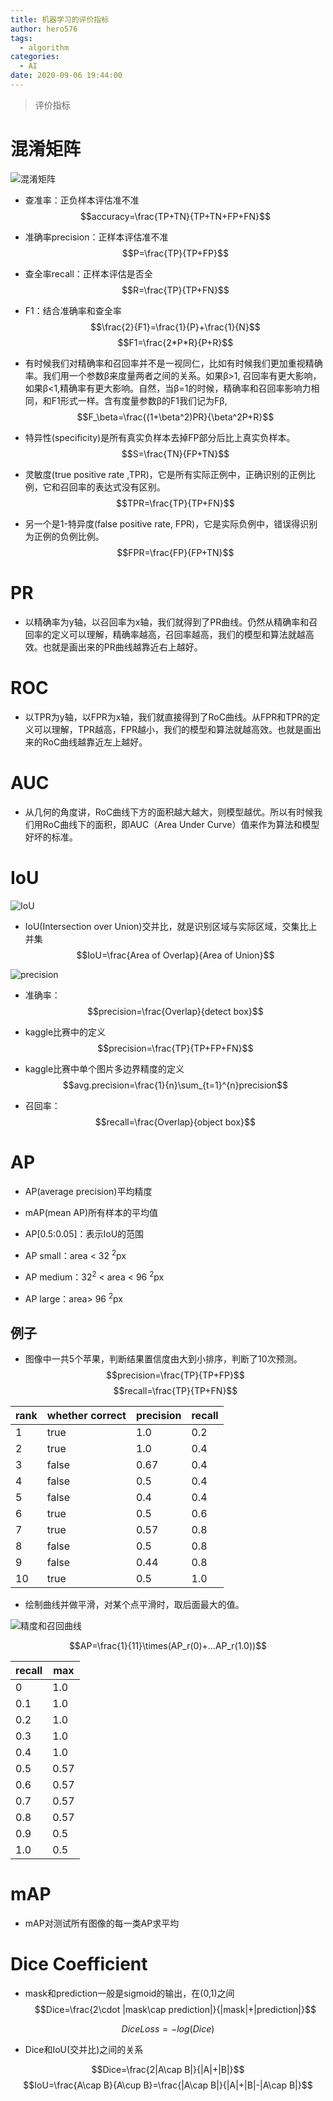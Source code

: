```yaml
---
title: 机器学习的评价指标
author: hero576
tags:
  - algorithm
categories:
  - AI
date: 2020-09-06 19:44:00
---
```

> 评价指标
<!--more-->

# 混淆矩阵

![混淆矩阵](/images/pasted-103.png)

- 查准率：正负样本评估准不准
$$accuracy=\frac{TP+TN}{TP+TN+FP+FN}$$
- 准确率precision：正样本评估准不准
$$P=\frac{TP}{TP+FP}$$
- 查全率recall：正样本评估是否全
$$R=\frac{TP}{TP+FN}$$
- F1：结合准确率和查全率
$$\frac{2}{F1}=\frac{1}{P}+\frac{1}{N}$$
$$F1=\frac{2*P*R}{P+R}$$
- 有时候我们对精确率和召回率并不是一视同仁，比如有时候我们更加重视精确率。我们用一个参数β来度量两者之间的关系。如果β>1, 召回率有更大影响，如果β<1,精确率有更大影响。自然，当β=1的时候，精确率和召回率影响力相同，和F1形式一样。含有度量参数β的F1我们记为Fβ,
$$F_\beta=\frac{(1+\beta^2)PR}{\beta^2P+R}$$

- 特异性(specificity)是所有真实负样本去掉FP部分后比上真实负样本。
$$S=\frac{TN}{FP+TN}$$

- 灵敏度(true positive rate ,TPR)，它是所有实际正例中，正确识别的正例比例，它和召回率的表达式没有区别。
$$TPR=\frac{TP}{TP+FN}$$

- 另一个是1-特异度(false positive rate, FPR)，它是实际负例中，错误得识别为正例的负例比例。
$$FPR=\frac{FP}{FP+TN}$$

# PR
- 以精确率为y轴，以召回率为x轴，我们就得到了PR曲线。仍然从精确率和召回率的定义可以理解，精确率越高，召回率越高，我们的模型和算法就越高效。也就是画出来的PR曲线越靠近右上越好。

# ROC
- 以TPR为y轴，以FPR为x轴，我们就直接得到了RoC曲线。从FPR和TPR的定义可以理解，TPR越高，FPR越小，我们的模型和算法就越高效。也就是画出来的RoC曲线越靠近左上越好。

# AUC
- 从几何的角度讲，RoC曲线下方的面积越大越大，则模型越优。所以有时候我们用RoC曲线下的面积，即AUC（Area Under Curve）值来作为算法和模型好坏的标准。



# IoU
![IoU](/images/pasted-138.png)

- IoU(Intersection over Union)交并比，就是识别区域与实际区域，交集比上并集
$$IoU=\frac{Area of Overlap}{Area of Union}$$

![precision](/images/pasted-264.png)

- 准确率：
$$precision=\frac{Overlap}{detect box}$$
- kaggle比赛中的定义
$$precision=\frac{TP}{TP+FP+FN}$$
- kaggle比赛中单个图片多边界精度的定义
$$avg.precision=\frac{1}{n}\sum_{t=1}^{n}precision$$

- 召回率：
$$recall=\frac{Overlap}{object box}$$

# AP
- AP(average precision)平均精度
- mAP(mean AP)所有样本的平均值

- AP[0.5:0.05]：表示IoU的范围
- AP small：area < 32 <sup>2</sup>px
- AP medium：32<sup>2</sup> < area < 96 <sup>2</sup>px
- AP large：area> 96 <sup>2</sup>px

## 例子
- 图像中一共5个苹果，判断结果置信度由大到小排序，判断了10次预测。
$$precision=\frac{TP}{TP+FP}$$ 
$$recall=\frac{TP}{TP+FN}$$

rank|whether correct|precision|recall
-|-|-|-
1|true|1.0|0.2
2|true|1.0|0.4
3|false|0.67|0.4
4|false|0.5|0.4
5|false|0.4|0.4
6|true|0.5|0.6
7|true|0.57|0.8
8|false|0.5|0.8
9|false|0.44|0.8
10|true|0.5|1.0


- 绘制曲线并做平滑，对某个点平滑时，取后面最大的值。

![精度和召回曲线](/images/pasted-183.png)


$$AP=\frac{1}{11}\times(AP_r(0)+...AP_r(1.0))$$

recall|max
-|-
0|1.0
0.1|1.0
0.2|1.0
0.3|1.0
0.4|1.0
0.5|0.57
0.6|0.57
0.7|0.57
0.8|0.57
0.9|0.5
1.0|0.5


# mAP
- mAP对测试所有图像的每一类AP求平均


# Dice Coefficient
- mask和prediction一般是sigmoid的输出，在(0,1)之间
$$Dice=\frac{2\cdot |mask\cap prediction|}{|mask|+|prediction|}$$

$$Dice Loss=-log(Dice)$$

- Dice和IoU(交并比)之间的关系

$$Dice=\frac{2|A\cap B|}{|A|+|B|}$$
$$IoU=\frac{A\cap B}{A\cup B}=\frac{|A\cap B|}{|A|+|B|-|A\cap B|}$$


